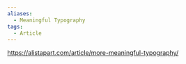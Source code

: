 ```yaml
---
aliases:
  - Meaningful Typography
tags:
  - Article
---
```


https://alistapart.com/article/more-meaningful-typography/